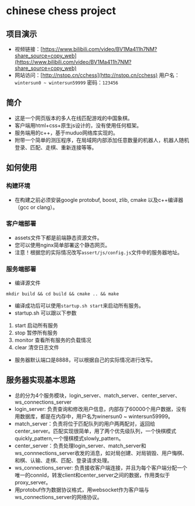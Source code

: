 # chinese chess project

## 项目演示
* 视频链接：[https://www.bilibili.com/video/BV1Ma411h7NM?share_source=copy_web](https://www.bilibili.com/video/BV1Ma411h7NM?share_source=copy_web)
* 网站访问：[http://nstop.cn/cchess](http://nstop.cn/cchess) 用户名：`wintersun0 ~ wintersun59999` 密码：`123456`
## 简介
* 这是一个网页版本的多人在线匹配游戏的中国象棋。
* 客户端用html+css+原生js设计的，没有使用任何框架。
* 服务端用的c++，基于muduo网络库实现的。
* 附带一个简单的测压程序，在局域网内部添加任意数量的机器人，机器人随机登录、匹配、走棋、重新连接等等。

## 如何使用

### 构建环境
* 在构建之前必须安装google protobuf, boost, zlib, cmake 以及c++编译器（gcc or clang）。

### 客户端部署
* assets文件下都是前端静态资源文件。
* 您可以使用nginx简单部署这个静态网页。
* 注意！根据您的实际情况改写`assert/js/config.js`文件中的服务器地址。

### 服务端部署
* 编译源文件
```shell
mkdir build && cd build && cmake .. && make
```
* 编译成功后可以使用`startup.sh start`来启动所有服务。
* startup.sh 可以跟以下参数
1. start 启动所有服务
2. stop 暂停所有服务
3. monitor 查看所有服务的负载情况
4. clear 清空日志文件
* 服务器默认端口是8888，可以根据自己的实际情况进行改写。

## 服务器实现基本思路
* 总的分为4个服务模块，login_server、match_server、center_server、ws_connections_server
* login_server: 负责查询和修改用户信息，内部存了60000个用户数据，没有用数据库，都是在内存中，用户名为winersun0 ~ wintersun59999。
* match_server：负责将位于匹配队列的用户两两配对，返回给center_server。匹配实现很简单，用了两个优先级队列，一个快棋模式quickly_pattern,一个慢棋模式slowly_pattern。
* center_server：负责处理login_server、match_server和ws_connnections_server收发的消息，如对局创建、对局销毁、用户悔棋、和棋、认输、走棋、匹配、登录请求处理。
* ws_connections_server: 负责接收客户端连接，并且为每个客户端分配一个唯一的connId，转发client和center_server之间的数据，作用类似于proxy_server。
* 用protobuf作为数据协议格式，用websocket作为客户端与ws_connections_server的网络协议。
